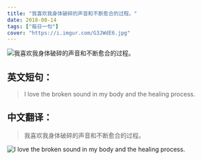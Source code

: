 ```yaml
---
title: "我喜欢我身体破碎的声音和不断愈合的过程。"
date: 2018-08-14
tags: ["每日一句"]
cover: "https://i.imgur.com/G3JWdE6.jpg"
---
```


![我喜欢我身体破碎的声音和不断愈合的过程。](https://i.imgur.com/jVXdDcT.jpg)

## 英文短句：
> I love the broken sound in my body and the healing process.

<!--more-->

## 中文翻译：
> 我喜欢我身体破碎的声音和不断愈合的过程。

![I love the broken sound in my body and the healing process.](https://i.imgur.com/ufaiEE8.jpg)

